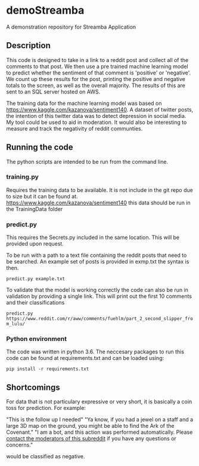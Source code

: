 # demoStreamba
A demonstration repository for Streamba Application

## Description
This code is designed to take in a link to a reddit post and collect all of the comments to that post. We then use a pre trained machine learning model to predict whether the sentiment of that comment is 'positive' or 'negative'. We count up these results for the post, printing the positive and negative totals to the screen, as well as the overall majority. The results of this are sent to an SQL server hosted on AWS.

The training data for the machine learning model was based on https://www.kaggle.com/kazanova/sentiment140. A dataset of twitter posts, the intention of this twitter data was to detect depression in social media. My tool could be used to aid in moderation. It would also be interesting to measure and track the negativity of reddit communties.

## Running the code
The python scripts are intended to be run from the command line. 

### training.py
Requires the training data to be available. It is not include in the git repo due to size but it can be found at. https://www.kaggle.com/kazanova/sentiment140
this data should be run in the TrainingData folder

### predict.py
This requires the Secrets.py included in the same location. This will be provided upon request.
 
To be run with a path to a text file containing the reddit posts that need to be searched. An example set of posts is provided in exmp.txt the syntax is then.

`predict.py example.txt`

To validate that the model is working correctly the code can also be run in validation by providing a single link. This will print out the first 10 comments and their classifications

`predict.py  https://www.reddit.com/r/aww/comments/fuehlm/part_2_second_slipper_from_lulu/`

### Python environment
The code was written in python 3.6. The neccesary packages to run this code can be found at requirements.txt and can be loaded using:

`pip install -r requirements.txt`
 
## Shortcomings
For data that is not particulary expressive or very short, it is basically a coin toss for prediction. For example:

"This is the follow up I needed"
"Ya know, if you had a jewel on a staff and a large 3D map on the ground, you might be able to find the Ark of the Covenant."
"I am a bot, and this action was performed automatically. Please [contact the moderators of this subreddit](/message/compose/?to=/r/politics) if you have any questions or concerns."

would be classified as negative.
